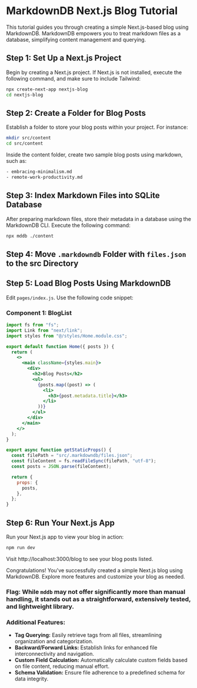 # MarkdownDB Next.js Blog Tutorial

This tutorial guides you through creating a simple Next.js-based blog using MarkdownDB. MarkdownDB empowers you to treat markdown files as a database, simplifying content management and querying.

## Step 1: Set Up a Next.js Project

Begin by creating a Next.js project. If Next.js is not installed, execute the following command, and make sure to include Tailwind:

```bash
npx create-next-app nextjs-blog
cd nextjs-blog
```

## Step 2: Create a Folder for Blog Posts

Establish a folder to store your blog posts within your project. For instance:

```bash
mkdir src/content
cd src/content
```

Inside the content folder, create two sample blog posts using markdown, such as:

```bash
- embracing-minimalism.md
- remote-work-productivity.md
```

## Step 3: Index Markdown Files into SQLite Database

After preparing markdown files, store their metadata in a database using the MarkdownDB CLI. Execute the following command:

```bash
npx mddb ./content
```

## Step 4: Move `.markdowndb` Folder with `files.json` to the src Directory

## Step 5: Load Blog Posts Using MarkdownDB

Edit `pages/index.js`. Use the following code snippet:

### Component 1: BlogList

```jsx
import fs from "fs";
import Link from "next/link";
import styles from "@/styles/Home.module.css";

export default function Home({ posts }) {
  return (
    <>
      <main className={styles.main}>
        <div>
          <h2>Blog Posts</h2>
          <ul>
            {posts.map((post) => (
              <li>
                <h3>{post.metadata.title}</h3>
              </li>
            ))}
          </ul>
        </div>
      </main>
    </>
  );
}

export async function getStaticProps() {
  const filePath = "src/.markdowndb/files.json";
  const fileContent = fs.readFileSync(filePath, "utf-8");
  const posts = JSON.parse(fileContent);

  return {
    props: {
      posts,
    },
  };
}
```

## Step 6: Run Your Next.js App

Run your Next.js app to view your blog in action:

```bash
npm run dev
```

Visit http://localhost:3000/blog to see your blog posts listed.

Congratulations! You've successfully created a simple Next.js blog using MarkdownDB. Explore more features and customize your blog as needed.


### Flag: While `mddb` may not offer significantly more than manual handling, it stands out as a straightforward, extensively tested, and lightweight library.

### Additional Features:

- **Tag Querying:** Easily retrieve tags from all files, streamlining organization and categorization.
- **Backward/Forward Links:** Establish links for enhanced file interconnectivity and navigation.
- **Custom Field Calculation:** Automatically calculate custom fields based on file content, reducing manual effort.
- **Schema Validation:** Ensure file adherence to a predefined schema for data integrity.
